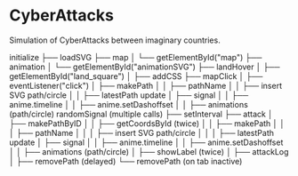# CyberAttacks

Simulation of CyberAttacks between imaginary countries.

initialize
├── loadSVG
├── map
│ └── getElementById("map")
├── animation
│ └── getElementById("animationSVG")
├── landHover
│ ├── getElementById("land_square")
│ ├── addCSS
├── mapClick
│ ├── eventListener("click")
│ ├── makePath
│ │ ├── pathName
│ │ ├── insert SVG path/circle
│ │ ├── latestPath update
│ ├── signal
│ │ ├── anime.timeline
│ │ ├── anime.setDashoffset
│ │ ├── animations (path/circle)
randomSignal (multiple calls)
├── setInterval
├── attack
│ ├── makePathByID
│ │ ├── getCoordsById (twice)
│ │ ├── makePath
│ │ │ ├── pathName
│ │ │ ├── insert SVG path/circle
│ │ │ ├── latestPath update
│ ├── signal
│ │ ├── anime.timeline
│ │ ├── anime.setDashoffset
│ │ ├── animations (path/circle)
│ ├── showLabel (twice)
│ ├── attackLog
│ ├── removePath (delayed)
└── removePath (on tab inactive)
